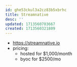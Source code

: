 ```yaml
---
id: ghe53ckul3a2cz83b5xbrhc
title: Streamnative
desc: ''
updated: 1713560703667
created: 1713560321809
---
```


- https://streamnative.io
- pricing:
  - hosted for $1,000/month
  - byoc for $2500/mo